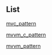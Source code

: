 

## List

[mvc_pattern](mvc_pattern.md)

[mvvm_c_pattern](mvvm_c_pattern.md)

[mvvm_pattern](mvvm_pattern.md)